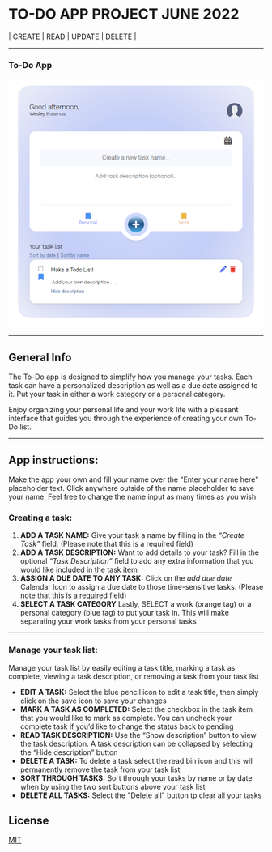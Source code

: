 # TO-DO APP PROJECT JUNE 2022

| CREATE | READ | UPDATE | DELETE |
*** 
### To-Do App
![Image text](/Todo%20App%20Screenshot.png)
***
## General Info
The To-Do app is designed to simplify how you manage your tasks. Each task can have a personalized description as well as a due date assigned to it. Put your task in either a work category or a personal category.

Enjoy organizing your personal life and your work life with a pleasant interface that guides you through the experience of creating your own To-Do list.
*** 
## App instructions:

Make the app your own and fill your name over the "Enter your name here" placeholder text. Click anywhere outside of the name placeholder to save your name. Feel free to change the name input as many times as you wish.
### Creating a task:
1.	**ADD A TASK NAME:**
Give your task a name by filling in the _“Create Task”_ field. (Please note that this is a required field)
2.	**ADD A TASK DESCRIPTION:**
Want to add details to your task? Fill in the optional _“Task Description”_ field to add any extra information that you would like included in the task item
3.	**ASSIGN A DUE DATE TO ANY TASK:**
Click on the _add due date_ Calendar Icon to assign a due date to those time-sensitive tasks. (Please note that this is a required field)
4.	**SELECT A TASK CATEGORY**
Lastly, SELECT a work (orange tag) or a personal category (blue tag) to put your task in. This will make separating your work tasks from your personal tasks
***
### Manage your task list:
Manage your task list by easily editing a task title, marking a task as complete, viewing a task description, or removing a task from your task list
* **EDIT A TASK:** Select the blue pencil icon to edit a task title, then simply click on the save icon to save your changes
* **MARK A TASK AS COMPLETED:** Select the checkbox in the task item that you would like to mark as complete. You can uncheck your complete task if you’d like to change the status back to pending
* **READ TASK DESCRIPTION:** Use the “Show description” button to view the task description. A task description can be collapsed by selecting the “Hide description” button
* **DELETE A TASK:** To delete a task select the read bin icon and this will permanently remove the task from your task list
* **SORT THROUGH TASKS:** Sort through your tasks by name or by date when by using the two sort buttons above your task list
* **DELETE ALL TASKS:** Select the "Delete all" button tp clear all your tasks

## License
[MIT](https://choosealicense.com/licenses/mit/)